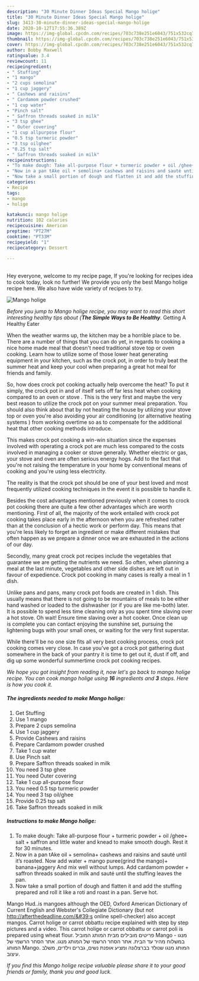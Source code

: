 ```yaml
---
description: "30 Minute Dinner Ideas Special Mango holige"
title: "30 Minute Dinner Ideas Special Mango holige"
slug: 3413-30-minute-dinner-ideas-special-mango-holige
date: 2020-10-12T17:55:36.389Z
image: https://img-global.cpcdn.com/recipes/703c738e251e6043/751x532cq70/mango-holige-recipe-main-photo.jpg
thumbnail: https://img-global.cpcdn.com/recipes/703c738e251e6043/751x532cq70/mango-holige-recipe-main-photo.jpg
cover: https://img-global.cpcdn.com/recipes/703c738e251e6043/751x532cq70/mango-holige-recipe-main-photo.jpg
author: Bobby Maxwell
ratingvalue: 3.4
reviewcount: 11
recipeingredient:
- " Stuffing"
- "1 mango"
- "2 cups semolina"
- "1 cup jaggery"
- " Cashews and raisins"
- " Cardamom powder crushed"
- "1 cup water"
- "Pinch salt"
- " Saffron threads soaked in milk"
- "3 tsp ghee"
- " Outer covering"
- "1 cup allpurpose flour"
- "0.5 tsp turmeric powder"
- "3 tsp oilghee"
- "0.25 tsp salt"
- " Saffron threads soaked in milk"
recipeinstructions:
- "To make dough: Take all-purpose flour + turmeric powder + oil /ghee+ salt + saffron and little water and knead to make smooth dough. Rest it for 30 minutes."
- "Now in a pan tAke oil + semolina+ cashews and raisins and sauté until it’s roasted. Now add water + mango puree(grind the mango)+ banana+jaggery And mix well without lumps. Add cardamom powder + saffron threads soaked in milk and sauté until the stuffing leaves the pan."
- "Now take a small portion of dough and flatten it and add the stuffing prepared and roll it like a roti and roast in a pan. Serve hot."
categories:
- Recipe
tags:
- mango
- holige

katakunci: mango holige 
nutrition: 102 calories
recipecuisine: American
preptime: "PT27M"
cooktime: "PT33M"
recipeyield: "1"
recipecategory: Dessert

---
```

<br>
Hey everyone, welcome to my recipe page, If you're looking for recipes idea to cook today, look no further! We provide you only the best Mango holige recipe here. We also have wide variety of recipes to try.
<br>


![Mango holige](https://img-global.cpcdn.com/recipes/703c738e251e6043/751x532cq70/mango-holige-recipe-main-photo.jpg)

<i>Before you jump to Mango holige recipe, you may want to read this short interesting healthy tips about {<strong>The Simple Ways to Be Healthy</strong>.</i>
Getting A Healthy Eater


When the weather warms up, the kitchen may be a horrible place to be. There are a number of things that you can do yet, in regards to cooking a nice home made meal that doesn't need traditional stove top or oven cooking. Learn how to utilize some of those lower heat generating equipment in your kitchen, such as the crock pot, in order to truly beat the summer heat and keep your cool when preparing a great hot meal for friends and family.

So, how does crock pot cooking actually help overcome the heat? To put it simply, the crock pot in and of itself sets off far less heat when cooking compared to an oven or stove . This is the very first and maybe the very best reason to utilize the crock pot on your summer meal preparation. You should also think about that by not heating the house by utilizing your stove top or oven you're also avoiding your air conditioning (or alternative heating systems ) from working overtime so as to compensate for the additional heat that other cooking methods introduce.

This makes crock pot cooking a win-win situation since the expenses involved with operating a crock pot are much less compared to the costs involved in managing a cooker or stove generally. Whether electric or gas, your stove and oven are often serious energy hogs. Add to the fact that you're not raising the temperature in your home by conventional means of cooking and you're using less electricity.

 The reality is that the crock pot should be one of your best loved and most frequently utilized cooking techniques in the event it is possible to handle it.  



Besides the cost advantages mentioned previously when it comes to crock pot cooking there are quite a few other advantages which are worth mentioning. First of all, the majority of the work entailed with crock pot cooking takes place early in the afternoon when you are refreshed rather than at the conclusion of a hectic work or perform day. This means that you're less likely to forget an ingredient or make different mistakes that often happen as we prepare a dinner once we are exhausted in the actions of our day.

Secondly, many great crock pot recipes include the vegetables that guarantee we are getting the nutrients we need. So often, when planning a meal at the last minute, vegetables and other side dishes are left out in favour of expedience. Crock pot cooking in many cases is really a meal in 1 dish.

 Unlike pans and pans, many crock pot foods are created in 1 dish. This usually means that there is not going to be mountains of meals to be either hand washed or loaded to the dishwasher (or if you are like me-both) later. It is possible to spend less time cleaning only as you spent time slaving over a hot stove. Oh wait! Ensure time slaving over a hot cooker. Once clean up is complete you can contact enjoying the sunshine set, pursuing the lightening bugs with your small ones, or waiting for the very first superstar.

While there'll be no one size fits all very best cooking process, crock pot cooking comes very close. In case you've got a crock pot gathering dust somewhere in the back of your pantry it is time to get out it, dust if off, and dig up some wonderful summertime crock pot cooking recipes.


<i>We hope you got insight from reading it, now let's go back to mango holige recipe. You can cook mango holige using <strong>16</strong> ingredients and <strong>3</strong> steps. Here is how you cook it.
</i>

##### The ingredients needed to make Mango holige:

1. Get  Stuffing
1. Use 1 mango
1. Prepare 2 cups semolina
1. Use 1 cup jaggery
1. Provide  Cashews and raisins
1. Prepare  Cardamom powder crushed
1. Take 1 cup water
1. Use Pinch salt
1. Prepare  Saffron threads soaked in milk
1. You need 3 tsp ghee
1. You need  Outer covering
1. Take 1 cup all-purpose flour
1. You need 0.5 tsp turmeric powder
1. You need 3 tsp oil/ghee
1. Provide 0.25 tsp salt
1. Take  Saffron threads soaked in milk


##### Instructions to make Mango holige:

1. To make dough: Take all-purpose flour + turmeric powder + oil /ghee+ salt + saffron and little water and knead to make smooth dough. Rest it for 30 minutes.
1. Now in a pan tAke oil + semolina+ cashews and raisins and sauté until it’s roasted. Now add water + mango puree(grind the mango)+ banana+jaggery And mix well without lumps. Add cardamom powder + saffron threads soaked in milk and sauté until the stuffing leaves the pan.
1. Now take a small portion of dough and flatten it and add the stuffing prepared and roll it like a roti and roast in a pan. Serve hot.


Mango Hud..is mangoes although the OED, Oxford American Dictionary of Current English and Webster&#39;s Collegiate Dictionary (but not http://afterthedeadline.com/&#39;s online spell-checker) also accept mangos. Carrot holige or carrot obbattu recipe explained with step by step pictures and a video. This carrot holige or carrot obbattu or carrot poli is prepared using wheat flour. פריטים מובילים מבית המותג המוביל Mango - מנגו במשלוח מהיר עד הבית. אתר הסחר הרשמי של המותג מנגו. אתר הסחר הרשמי של המותג Mango. המותג מנגו שנולד בברצלונה ומציע אופנת נשים, גברים וילדים, משלב עיצוב. 

<i>If you find this Mango holige recipe valuable please share it to your good friends or family, thank you and good luck.</i>
